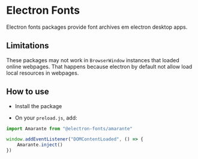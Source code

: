 # Electron Fonts

Electron fonts packages provide font archives em electron desktop apps.

## Limitations

These packages may not work in `BrowserWindow` instances that loaded online webpages. That happens because electron by default not allow load local resources in webpages.

## How to use

* Install the package

* On your `preload.js`, add:

```ts
import Amarante from "@electron-fonts/amarante"

window.addEventListener("DOMContentLoaded", () => {
    Amarante.inject()
})
```